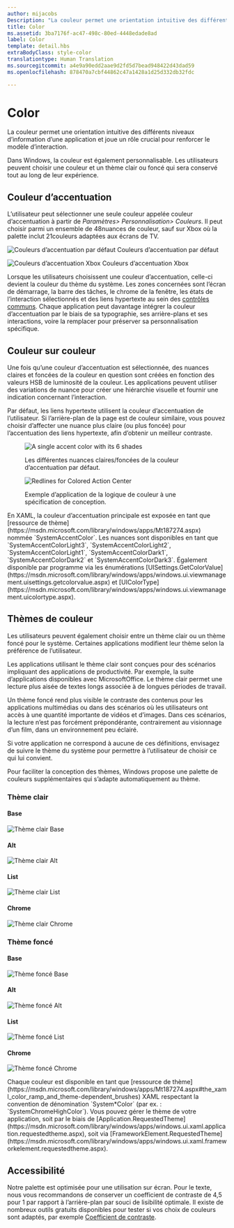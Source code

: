```yaml
---
author: mijacobs
Description: "La couleur permet une orientation intuitive des différents niveaux d’information d’une application et joue un rôle crucial pour renforcer le modèle d’interaction."
title: Color
ms.assetid: 3ba7176f-ac47-498c-80ed-4448edade8ad
label: Color
template: detail.hbs
extraBodyClass: style-color
translationtype: Human Translation
ms.sourcegitcommit: a4e9a90edd2aae9d2fd5d7bead948422d43dad59
ms.openlocfilehash: 878470a7cbf44862c47a1428a1d25d332db32fdc

---
```


# Color

La couleur permet une orientation intuitive des différents niveaux d’information d’une application et joue un rôle crucial pour renforcer le modèle d’interaction.

Dans Windows, la couleur est également personnalisable. Les utilisateurs peuvent choisir une couleur et un thème clair ou foncé qui sera conservé tout au long de leur expérience.

## Couleur d’accentuation

L’utilisateur peut sélectionner une seule couleur appelée couleur d’accentuation à partir de *Paramètres&gt; Personnalisation&gt; Couleurs*. Il peut choisir parmi un ensemble de 48nuances de couleur, sauf sur Xbox où la palette inclut 21couleurs adaptées aux écrans de TV.

<!-- Alternate version for the dev center. Need to add hex values. -->
![Couleurs d’accentuation par défaut](images/accentcolorswatch.png) Couleurs d’accentuation par défaut

![Couleurs d’accentuation Xbox](images/accentcolorswatch_xbox.png) Couleurs d’accentuation Xbox



Lorsque les utilisateurs choisissent une couleur d’accentuation, celle-ci devient la couleur du thème du système. Les zones concernées sont l’écran de démarrage, la barre des tâches, le chrome de la fenêtre, les états de l’interaction sélectionnés et des liens hypertexte au sein des [contrôles communs](https://dev.windows.com/design/controls-patterns). Chaque application peut davantage intégrer la couleur d’accentuation par le biais de sa typographie, ses arrière-plans et ses interactions, voire la remplacer pour préserver sa personnalisation spécifique.

## Couleur sur couleur

Une fois qu’une couleur d’accentuation est sélectionnée, des nuances claires et foncées de la couleur en question sont créées en fonction des valeurs HSB de luminosité de la couleur. Les applications peuvent utiliser des variations de nuance pour créer une hiérarchie visuelle et fournir une indication concernant l’interaction.

Par défaut, les liens hypertexte utilisent la couleur d’accentuation de l’utilisateur. Si l’arrière-plan de la page est de couleur similaire, vous pouvez choisir d’affecter une nuance plus claire (ou plus foncée) pour l’accentuation des liens hypertexte, afin d’obtenir un meilleur contraste.

<figure class="figure-img" >
    <img src="images/shades.png" alt="A single accent color with its 6 shades"  />
        <figcaption><p>Les différentes nuances claires/foncées de la couleur d’accentuation par défaut.</p>
</figcaption>
</figure>

<figure class="figure-img" >
    <img src="images/action_center_redline_zoom.png" alt="Redlines for Colored Action Center"  />
        <figcaption><p>Exemple d’application de la logique de couleur à une spécification de conception.</p>
</figcaption>
</figure>

<aside class="aside-dev">
    <div class="aside-dev-title">
    </div>
    <div class="aside-dev-content">
En XAML, la couleur d’accentuation principale est exposée en tant que [ressource de thème](https://msdn.microsoft.com/library/windows/apps/Mt187274.aspx) nommée `SystemAccentColor`. Les nuances sont disponibles en tant que `SystemAccentColorLight3`, `SystemAccentColorLight2`, `SystemAccentColorLight1`, `SystemAccentColorDark1`, `SystemAccentColorDark2` et `SystemAccentColorDark3`. Également disponible par programme via les énumérations [UISettings.GetColorValue](https://msdn.microsoft.com/library/windows/apps/windows.ui.viewmanagement.uisettings.getcolorvalue.aspx) et [UIColorType](https://msdn.microsoft.com/library/windows/apps/windows.ui.viewmanagement.uicolortype.aspx).
    </div>
</aside>

## Thèmes de couleur

Les utilisateurs peuvent également choisir entre un thème clair ou un thème foncé pour le système. Certaines applications modifient leur thème selon la préférence de l’utilisateur.

Les applications utilisant le thème clair sont conçues pour des scénarios impliquant des applications de productivité. Par exemple, la suite d’applications disponibles avec MicrosoftOffice. Le thème clair permet une lecture plus aisée de textes longs associée à de longues périodes de travail.

Un thème foncé rend plus visible le contraste des contenus pour les applications multimédias ou dans des scénarios où les utilisateurs ont accès à une quantité importante de vidéos et d’images. Dans ces scénarios, la lecture n’est pas forcément prépondérante, contrairement au visionnage d’un film, dans un environnement peu éclairé.

Si votre application ne correspond à aucune de ces définitions, envisagez de suivre le thème du système pour permettre à l’utilisateur de choisir ce qui lui convient.

Pour faciliter la conception des thèmes, Windows propose une palette de couleurs supplémentaires qui s’adapte automatiquement au thème.

<!-- OP version -->
### Thème clair
#### Base
![Thème clair Base](images/themes-light-base.png)
#### Alt
![Thème clair Alt](images/themes-light-alt.png)
#### List
![Thème clair List](images/themes-light-list.png)
#### Chrome
![Thème clair Chrome](images/themes-light-chrome.png)
### Thème foncé
#### Base
![Thème foncé Base](images/themes-dark-base.png)
#### Alt
![Thème foncé Alt](images/themes-dark-alt.png)
#### List
![Thème foncé List](images/themes-dark-list.png)
#### Chrome
![Thème foncé Chrome](images/themes-dark-chrome.png)

<aside class="aside-dev">
    <div class="aside-dev-title">
    </div>
    <div class="aside-dev-content">
Chaque couleur est disponible en tant que [ressource de thème](https://msdn.microsoft.com/library/windows/apps/Mt187274.aspx#the_xaml_color_ramp_and_theme-dependent_brushes) XAML respectant la convention de dénomination `System*Color` (par ex. : `SystemChromeHighColor`). Vous pouvez gérer le thème de votre application, soit par le biais de [Application.RequestedTheme](https://msdn.microsoft.com/library/windows/apps/windows.ui.xaml.application.requestedtheme.aspx), soit via [FrameworkElement.RequestedTheme](https://msdn.microsoft.com/library/windows/apps/windows.ui.xaml.frameworkelement.requestedtheme.aspx).
    </div>
</aside>

## Accessibilité

Notre palette est optimisée pour une utilisation sur écran. Pour le texte, nous vous recommandons de conserver un coefficient de contraste de 4,5 pour 1 par rapport à l’arrière-plan par souci de lisibilité optimale. Il existe de nombreux outils gratuits disponibles pour tester si vos choix de couleurs sont adaptés, par exemple [Coefficient de contraste](http://leaverou.github.io/contrast-ratio/).



<!--HONumber=Jun16_HO4-->



